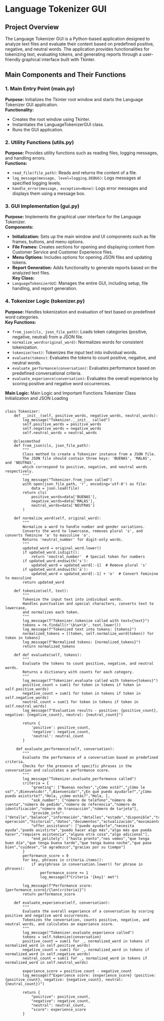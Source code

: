 # Language Tokenizer GUI

## Project Overview
The Language Tokenizer GUI is a Python-based application designed to analyze text files and evaluate their content based on predefined positive, negative, and neutral words. The application provides functionalities for tokenizing text, evaluating tokens, and generating reports through a user-friendly graphical interface built with Tkinter.

## Main Components and Their Functions
### 1. Main Entry Point (main.py)
**Purpose:** Initializes the Tkinter root window and starts the Language Tokenizer GUI application.  
**Functionality:**
- Creates the root window using Tkinter.
- Instantiates the LanguageTokenizerGUI class.
- Runs the GUI application.

### 2. Utility Functions (utils.py)
**Purpose:** Provides utility functions such as reading files, logging messages, and handling errors.  
**Functions:**
- `read_file(file_path)`: Reads and returns the content of a file.
- `log_message(message, level=logging.DEBUG)`: Logs messages at specified logging levels.
- `handle_error(message, exception=None)`: Logs error messages and displays them using a message box.

### 3. GUI Implementation (gui.py)
**Purpose:** Implements the graphical user interface for the Language Tokenizer.  
**Components:**
- **Initialization:** Sets up the main window and UI components such as file frames, buttons, and menu options.
- **File Frames:** Creates sections for opening and displaying content from Customer Service and Customer Experience files.
- **Menu Options:** Includes options for opening JSON files and updating tokens.
- **Report Generation:** Adds functionality to generate reports based on the analyzed text files.  
**Key Class:**
- `LanguageTokenizerGUI`: Manages the entire GUI, including setup, file handling, and report generation.

### 4. Tokenizer Logic (tokenizer.py)
**Purpose:** Handles tokenization and evaluation of text based on predefined word categories.  
**Key Functions:**
- `from_json(cls, json_file_path)`: Loads token categories (positive, negative, neutral) from a JSON file.
- `normalize_word(original_word)`: Normalizes words for consistent tokenization.
- `tokenize(text)`: Tokenizes the input text into individual words.
- `evaluate(tokens)`: Evaluates the tokens to count positive, negative, and neutral words.
- `evaluate_performance(conversation)`: Evaluates performance based on predefined conversational criteria.
- `evaluate_experience(conversation)`: Evaluates the overall experience by scoring positive and negative word occurrences.

**Main Logic:**
Main Logic and Important Functions
Tokenizer Class Initialization and JSON Loading


```

class Tokenizer:
    def __init__(self, positive_words, negative_words, neutral_words):
        log_message("Tokenizer.__init__ called")
        self.positive_words = positive_words
        self.negative_words = negative_words
        self.neutral_words = neutral_words

    @classmethod
    def from_json(cls, json_file_path):
        """
        Class method to create a Tokenizer instance from a JSON file.
        The JSON file should contain three keys: 'BUENAS', 'MALAS', and 'NEUTRAS',
        which correspond to positive, negative, and neutral words respectively.
        """
        log_message("Tokenizer.from_json called")
        with open(json_file_path, 'r', encoding='utf-8') as file:
            data = json.load(file)
        return cls(
            positive_words=data['BUENAS'],
            negative_words=data['MALAS'],
            neutral_words=data['NEUTRAS']
        )

    def normalize_word(self, original_word):
        """
        Normalize a word to handle number and gender variations.
        Converts the word to lowercase, removes plural 's', and converts feminine 'a' to masculine 'o'.
        Returns 'neutral_number' for digit-only words.
        """
        updated_word = original_word.lower()
        if updated_word.isdigit():
            return 'neutral_number'  # Special token for numbers
        if updated_word.endswith('s'):
            updated_word = updated_word[:-1]  # Remove plural 's'
        if updated_word.endswith('a'):
            updated_word = updated_word[:-1] + 'o'  # Convert feminine to masculine
        return updated_word

    def tokenize(self, text):
        """
        Tokenize the input text into individual words.
        Handles punctuation and special characters, converts text to lowercase,
        and normalizes each token.
        """
        log_message(f"Tokenizer.tokenize called with text={text}")
        tokens = re.findall(r'\b\w+\b', text.lower())
        log_message(f"Tokenized text into tokens: {tokens}")
        normalized_tokens = [(token, self.normalize_word(token)) for token in tokens]
        log_message(f"Normalized tokens: {normalized_tokens}")
        return normalized_tokens

    def def evaluate(self, tokens):
        """
        Evaluate the tokens to count positive, negative, and neutral words.
        Returns a dictionary with counts for each category.
        """
        log_message(f"Tokenizer.evaluate called with tokens={tokens}")
        positive_count = sum(1 for token in tokens if token in self.positive_words)
        negative_count = sum(1 for token in tokens if token in self.negative_words)
        neutral_count = sum(1 for token in tokens if token in self.neutral_words)
        log_message(f"Evaluation results - positive: {positive_count}, negative: {negative_count}, neutral: {neutral_count}")
        
        return {
            'positive': positive_count,
            'negative': negative_count,
            'neutral': neutral_count
        }

     def evaluate_performance(self, conversation):
        """
        Evaluate the performance of a conversation based on predefined criteria.
        Checks for the presence of specific phrases in the conversation and calculates a performance score.
        """
        log_message("Tokenizer.evaluate_performance called")
        criteria = {
            "greeting": ["Buenas noches","¿Cómo está?","¿Cómo le va?","¡Bienvenido!","¡Bienvenida!","¿En qué puedo ayudarle?","¿Cómo puedo asistirte?","Hola, ¿cómo estás?","Hola, ],
            "ask_number": ["número de teléfono","número de cuenta","número de pedido","número de referencia","número de identificación","número de transacción","número de tarjeta"],
            "provide_info": ["detalle","balance","información","detalles","estado","disponible","transacciones","última operación","historial","datos","documentos","actualización","movimientos"],
            "offer_assistance": ["puedo ayudarle","necesita ayuda","puedo asistirte","puedo hacer algo más","algo más que pueda hacer","requiere asistencia","alguna otra cosa","algo adicional"],
            "end_politely": ["hasta pronto","nos vemos","que tenga buen día","que tenga buena tarde","que tenga buena noche","que pase bien","cuídese","le agradezco","gracias por su tiempo"]
        }
        performance_score = 0
        for key, phrases in criteria.items():
            if any(phrase in conversation.lower() for phrase in phrases):
                performance_score += 1
                log_message(f"Criteria '{key}' met")
        
        log_message(f"Performance score: {performance_score}/{len(criteria)}")
        return performance_score

    def evaluate_experience(self, conversation):
        """
        Evaluate the overall experience of a conversation by scoring positive and negative word occurrences.
        Tokenizes the conversation, counts positive, negative, and neutral words, and calculates an experience score.
        """
        log_message("Tokenizer.evaluate_experience called")
        tokens = self.tokenize(conversation)
        positive_count = sum(1 for _, normalized_word in tokens if normalized_word in self.positive_words)
        negative_count = sum(1 for _, normalized_word in tokens if normalized_word in self.negative_words)
        neutral_count = sum(1 for _, normalized_word in tokens if normalized_word in self.neutral_words)
        
        experience_score = positive_count - negative_count
        log_message(f"Experience score: {experience_score} (positive: {positive_count}, negative: {negative_count}, neutral: {neutral_count})")
        
        return {
            "positive": positive_count,
            "negative": negative_count,
            "neutral": neutral_count,
            "score": experience_score
        }

```
